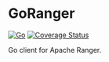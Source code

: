 # GoRanger
[![Go](https://github.com/meoww-bot/goranger/actions/workflows/go.yml/badge.svg)](https://github.com/meoww-bot/goranger/actions/workflows/go.yml) [![Coverage Status](https://coveralls.io/repos/github/meoww-bot/goranger/badge.svg?branch=master)](https://coveralls.io/github/meoww-bot/goranger?branch=master)

Go client for Apache Ranger.
